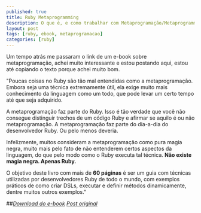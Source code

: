 ```yaml
---
published: true
title: Ruby Metaprogramming
description: O que é, e como trabalhar com Metaprogramação/Metaprogramming no Ruby
layout: post
tags: [ruby, ebook, metaprogramacao]
categories: [ruby]
---
```

Um tempo atrás me passaram o link de um e-book sobre metaprogramação, achei muito interessante e estou postando aqui, estou até copiando o texto porque achei muito bom.

"Poucas coisas no Ruby são tão mal entendidas como a metaprogramação. Embora seja uma técnica extremamente útil, ela exige muito mais conhecimento da linguagem como um todo, que pode levar um certo tempo até que seja adquirido.

A metaprogramação faz parte do Ruby. Isso é tão verdade que você não consegue distinguir trechos de um código Ruby e afirmar se aquilo é ou não metaprogramação. A metaprogramação faz parte do dia-a-dia do desenvolvedor Ruby. Ou pelo menos deveria.

Infelizmente, muitos consideram a metaprogramação como pura magia negra, muito mais pelo fato de não entenderem certos aspectos da linguagem, do que pelo modo como o Ruby executa tal técnica. <strong>Não existe magia negra. Apenas Ruby.</strong>

O objetivo deste livro com mais de <strong>60 páginas</strong> é ser um guia com técnicas utilizadas por desenvolvedores Ruby de todo o mundo, com exemplos práticos de como criar DSLs, executar e definir métodos dinamicamente, dentre muitos outros exemplos."

##*<a href="http://howtocode.com.br/downloads/ruby-metaprogramming.zip">Download do e-book</a>*
*<a href="http://howtocode.com.br/ebooks/ruby-metaprogramming?simplesideias" target="_blank">Post original</a>*
